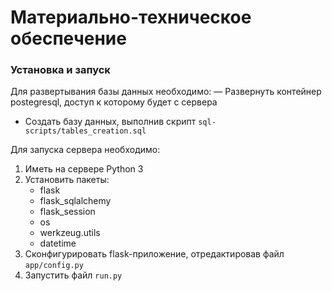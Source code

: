 # Материально-техническое обеспечение

### Установка и запуск
Для развертывания базы данных необходимо:
— Развернуть контейнер postegresql, доступ к которому будет с сервера
- Создать базу данных, выполнив скрипт `sql-scripts/tables_creation.sql`

Для запуска сервера необходимо:
1. Иметь на сервере Python 3
2. Установить пакеты:
     - flask
     - flask_sqlalchemy
     - flask_session
     - os
     - werkzeug.utils
     - datetime
3. Сконфигурировать flask-приложение, отредактировав файл `app/config.py`
4. Запустить файл `run.py`

